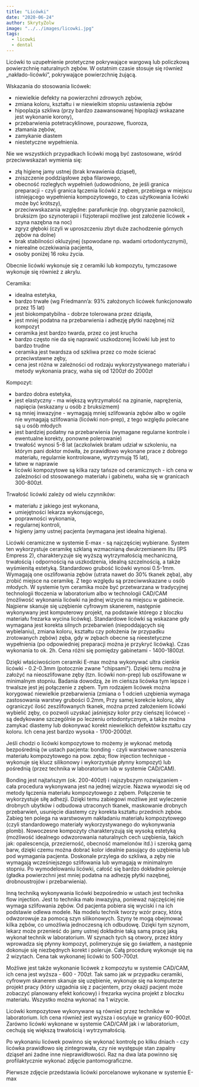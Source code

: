 ```yaml
---
title: "Licówki"
date: "2020-06-24"
author: SkrytyZolw
image: "../../images/licowki.jpg"
tags:
  - licowki
  - dental
---
```


Licówki to uzupełnienie protetyczne pokrywające wargową lub policzkową powierzchnię naturalnych zębów. W ostatnim czasie stosuje się również „nakłado-licówki”, pokrywające powierzchnię żującą.

Wskazania do stosowania licówek:

- niewielkie defekty na powierzchni zdrowych zębów,
- zmiana koloru, kształtu i w niewielkim stopniu ustawienia zębów
- hipoplazja szkliwa (przy bardzo zaawansowanej hipoplazji wskazane jest wykonanie korony),
- przebarwienia potetracyklinowe, pourazowe, fluoroza,
- złamania zębów,
- zamykanie diastem
- niestetyczne wypełnienia.

Nie we wszystkich przypadkach licówki mogą być zastosowane, wśród przeciwwskazań wymienia się:

- złą higienę jamy ustnej (brak krwawienia dziąseł),
- zniszczenie poddziąsłowe zęba filarowego,
- obecność rozległych wypełnień (udowodniono, że jeśli granica preparacji - czyli granica łączenia licówki z zębem, przebiega w miejscu istniejącego wypełnienia kompozytowego, to czas użytkowania licówki może być krótszy),
- przeciwwskazania względne: parafunkcje (np. obgryzanie paznokci), bruksizm (po szynoterapii i fizjoterapii możliwe jest założenie licówek + szyna nazębna na noc)
- zgryz głęboki (czyli w uproszczeniu zbyt duże zachodzenie górnych zębów na dolne)
- brak stabilności okluzyjnej (spowodane np. wadami ortodontycznymi),
- nierealne oczekiwania pacjenta,
- osoby poniżej 16 roku życia.

Obecnie licówki wykonuje się z ceramiki lub kompozytu, tymczasowe wykonuje się również z akrylu.

Ceramika:

- idealna estetyka,
- bardzo trwałe (wg Friedmann’a: 93% założonych licówek funkcjonowało przez 15 lat)
- jest biokompatybilna - dobrze tolerowana przez dziąsła,
- jest mniej podatna na przebarwienia i adhezję płytki nazębnej niż kompozyt
- ceramika jest bardzo twarda, przez co jest krucha
- bardzo często nie da się naprawić uszkodzonej licówki lub jest to bardzo trudne
- ceramika jest twardsza od szkliwa przez co może ścierać przeciwstawne zęby,
- cena jest różna w zależności od rodzaju wykorzystywanego materiału i metody wykonania pracy, waha się od 1200zł do 2000zł

Kompozyt:

- bardzo dobra estetyka,
- jest elastyczny - ma większą wytrzymałość na zginanie, naprężenia, napięcia (wskazany u osób z bruksizmem)
- są mniej inwazyjne - wymagają mniej szlifowania zębów albo w ogóle nie wymagają szlifowania (licówki non-prep), z tego względu polecane są u osób młodych
- jest bardziej podatny na przebarwienia (wymagane regularne kontrole i ewentualne korekty, ponowne polerowanie)
- trwałość wynosi 5-8 lat (aczkolwiek brałam udział w szkoleniu, na którym pani doktor mówiła, że prawidłowo wykonane prace z dobrego materiału, regularnie kontrolowane, wytrzymują 15 lat),
- łatwe w naprawie
- licówki kompozytowe są kilka razy tańsze od ceramicznych - ich cena w zależności od stosowanego materiału i gabinetu, waha się w granicach 300-800zł.

Trwałość licówki zależy od wielu czynników:

- materiału z jakiego jest wykonana,
- umiejętności lekarza wykonującego,
- poprawności wykonania,
- regularnej kontroli,
- higieny jamy ustnej pacjenta (wymagana jest idealna higiena).

Licówki ceramiczne w systemie E-max - są najczęściej wybierane. System ten wykorzystuje ceramikę szklaną wzmacnianą dwukrzemianem litu (IPS Empress 2), charakteryzuje się wyższą wytrzymałością mechaniczną, trwałością i odpornością na uszkodzenia, idealną szczelnością, a także wyśmienitą estetyką. Standardowo grubość licówki wynosi 0.5-1mm. Wymagają one oszlifowania zębów (utrata nawet do 30% tkanek zęba), aby zrobić miejsce na ceramikę. Z tego względu są przeciwwskazane u osób młodych.
W systemie tym ceramika może być przetwarzana w tradycyjnej technologii tłoczenia w laboratorium albo w technologii CAD/CAM (możliwość wykonania licówki na jednej wizycie na miejscu w gabinecie. Najpierw skanuje się uzębienie cyfrowym skanerem, następnie wykonywany jest komputerowy projekt, na podstawie którego z bloczku materiału frezarka wycina licówkę).
Standardowe licówki są wskazane gdy wymagana jest korekta silnych przebarwień (niepoddających się wybielaniu), zmiana koloru, kształtu czy położenia (w przypadku zrotowanych zębów) zęba, gdy w zębach obecne są nieestetyczne wypełnienia (po odpowiedniej preparacji można je przykryć licówką).
Czas wykonania to ok. 2h. Cena różni się pomiędzy gabinetami - 1400-1800zł.

Dzięki właściwościom ceramiki E-max można wykonywać ultra cienkie licówki - 0.2-0.3mm (potocznie zwane "chipsami"). Dzięki temu można je założyć na nieoszlifowane zęby (tzn. licówki non-prep) lub oszlifowane w minimalnym stopniu. Badania dowodzą, że im cieńsza licówka tym lepsze i trwalsze jest jej połączenie z zębem.
Tym rodzajem licówek można korygować niewielkie przebarwienia (zmiana o 1 odcień uzębienia wymaga zastosowania warstwy grubości 0.2mm, Przy samej korekcie koloru, aby ograniczyć ilość zeszlifowanych tkanek, można przed założeniem licówki wybielić zęby, co pozwoli uzyskać jaśniejszy kolor przy cieńszej licówce) - są dedykowane szczególnie po leczeniu ortodontycznym, a także można zamykać diastemy lub dokonywać korekt niewielkich defektów kształtu czy koloru.
Ich cena jest bardzo wysoka - 1700-2000zł.

Jeśli chodzi o licówki kompozytowe to możemy je wykonać metodą bezpośrednią (w ustach pacjenta: bonding - czyli warstwowe nanoszenia materiału kompozytowego na pow. zęba; flow injection technique - wykonuje się klucz silikonowy i wykorzystuje płynny kompozyt) lub pośrednią (przez technika w laboratorium lub w systemie CAD/CAM).

Bonding jest najtańszym (ok. 200-400zł) i najszybszym rozwiązaniem - cała procedura wykonywana jest na jednej wizycie. Nazwa wywodzi się od metody łączenia materiału kompozytowego z zębem. Połączenie te wykorzystuje siłę adhezji. Dzięki temu zabiegowi możliwe jest wyleczenie drobnych ubytków i odbudowa utraconych tkanek, maskowanie drobnych przebarwień, usunięcie diastemy czy korekta kształtu przednich zębów.
Zabieg ten polega na warstwowym nakładaniu materiału kompozytowego (czyli standardowego materiały wykorzystywanego do wykonywania plomb). Nowoczesne kompozyty charakteryzują się wysoką estetyką (możliwość idealnego odwzorowania naturalnych cech uzębienia, takich jak: opalescencja, przezierność, obecność mamelonów itd.) i szeroką gamą barw, dzięki czemu można dobrać kolor idealnie pasujący do uzębienia lub pod wymagania pacjenta. Doskonale przylega do szkliwa, a zęby nie wymagają wcześniejszego szlifowania lub wymagają w minimalnym stopniu. Po wymodelowaniu licówki, całość się bardzo dokładnie poleruje (gładka powierzchni jest mniej podatna na adhezję płytki nazębnej, drobnoustrojów i przebarwienia).

Inną techniką wykonywania licówki bezpośrednio w ustach jest technika flow injection. Jest to technika mało inwazyjna, ponieważ najczęściej nie wymaga szlifowania zębów. Od pacjenta pobiera się wyciski i na ich podstawie odlewa modele. Na modelu technik tworzy wzór pracy, którą odwzorowuje za pomocą szyn silikonowych. Szyny te mogą obejmować kilka zębów, co umożliwia jednoczesną ich odbudowę. Dzięki tym szynom, lekarz może przenieść do jamy ustnej dokładnie taką samą pracę jaką wykonał technik w laboratorium. W szynach tych są otwory, przez który wprowadza się płynny kompozyt, polimeryzuje się go światłem, a następnie dokonuje się niezbędnych korekt i poleruje.
Całą procedurę wykonuje się na 2 wizytach. Cena tak wykonanej licówki to 500-700zł.

Możliwe jest także wykonanie licówek z kompozytu w systemie CAD/CAM, ich cena jest wyższa - 600 - 700zł. Tak samo jak w przypadku ceramiki, cyfrowym skanerem skanuje się uzębienie, wykonuje się na komputerze projekt pracy (który uzgadnia się z pacjentem, przy okazji pacjent może zobaczyć planowany efekt końcowy) i frezarka wycina projekt z bloczku materiału. Wszystko można wykonać na 1 wizycie.

Licówki kompozytowe wykonywane są również przez techników w laboratorium. Ich cena również jest wyższa i oscyluje w granicy 600-900zł. Zarówno licówki wykonane w systemie CAD/CAM jak i w laboratorium, cechują się większą trwałością i wytrzymałością.

Po wykonaniu licówek powinno się wykonać kontrolę po kilku dniach - czy licówka prawidłowo się zintegrowała, czy nie występuje stan zapalny dziąseł ani żadne inne nieprawidłowości. Raz na dwa lata powinno się profilaktycznie wykonać zdjęcie pantomograficzne.

Pierwsze zdjęcie przedstawia licówki porcelanowe wykonane w systemie E-max
